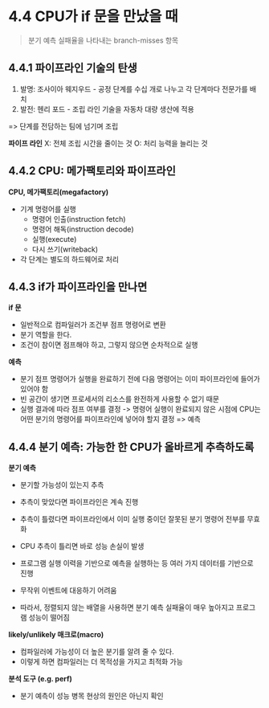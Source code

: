 # 4.4 CPU가 if 문을 만났을 때

> 분기 예측 실패율을 나타내는 branch-misses 항목

## 4.4.1 파이프라인 기술의 탄생

1. 발명: 조사이아 웨지우드 - 공정 단계를 수십 개로 나누고 각 단계마다 전문가를 배치
2. 발전: 헨리 포드 - 조립 라인 기술을 자동차 대량 생산에 적용

=> 단계를 전담하는 팀에 넘기며 조립

**파이프 라인**
X: 전체 조립 시간을 줄이는 것
O: 처리 능력을 늘리는 것

## 4.4.2 CPU: 메가팩토리와 파이프라인

**CPU, 메가팩토리(megafactory)**

- 기계 명령어를 실행
  - 명령어 인출(instruction fetch)
  - 명령어 해독(instruction decode)
  - 실행(execute)
  - 다시 쓰기(writeback)
- 각 단계는 별도의 하드웨어로 처리

## 4.4.3 if가 파이프라인을 만나면

**if 문**

- 일반적으로 컴파일러가 조건부 점프 명령어로 변환
- 분기 역할을 한다.
- 조건이 참이면 점프해야 하고, 그렇지 않으면 순차적으로 실행

**예측**

- 분기 점프 명령어가 실행을 완료하기 전에 다음 명령어는 이미 파이프라인에 들어가 있어야 함
- 빈 공간이 생기면 프로세서의 리소스를 완전하게 사용할 수 없기 때문
- 실행 결과에 따라 점프 여부를 결정 -> 명령어 실행이 완료되지 않은 시점에 CPU는 어떤 분기의 명령어를 파이프라인에 넣어야 할지 결정 => 예측

## 4.4.4 분기 예측: 가능한 한 CPU가 올바르게 추측하도록

**분기 예측**
- 분기할 가능성이 있는지 추측
- 추측이 맞았다면 파이프라인은 계속 진행
- 추측이 틀렸다면 파이프라인에서 이미 실행 중이던 잘못된 분기 명령어 전부를 무효화
- CPU 추측이 틀리면 바로 성능 손실이 발생
- 프로그램 실행 이력을 기반으로 예측을 실행하는 등 여러 가지 데이터를 기반으로 진행

- 무작위 이벤트에 대응하기 어려움
 - 따라서, 정렬되지 않는 배열을 사용하면 분기 예측 실패율이 매우 높아지고 프로그램 성능이 떨어짐

 **likely/unlikely 매크로(macro)**
- 컴파일러에 가능성이 더 높은 분기를 알려 줄 수 있다.
- 이렇게 하면 컴파일러는 더 목적성을 가지고 최적화 가능

**분석 도구 (e.g. perf)**
- 분기 예측이 성능 병목 현상의 원인은 아닌지 확인
